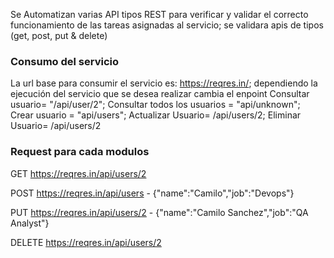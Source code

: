 Se Automatizan varias API tipos REST para verificar y validar el correcto funcionamiento de las tareas asignadas al servicio; se validara apis de tipos (get, post, put & delete)

### Consumo del servicio

La url base para consumir el servicio es: https://reqres.in/; dependiendo la ejecución del servicio que se desea realizar cambia el enpoint Consultar usuario= "/api/user/2"; Consultar todos los usuarios = "api/unknown"; Crear usuario = "api/users"; Actualizar Usuario= /api/users/2; Eliminar Usuario= /api/users/2

### Request para cada modulos

GET https://reqres.in/api/users/2

POST https://reqres.in/api/users - {"name":"Camilo","job":"Devops"}

PUT https://reqres.in/api/users/2 - {"name":"Camilo Sanchez","job":"QA Analyst"}

DELETE https://reqres.in/api/users/2
